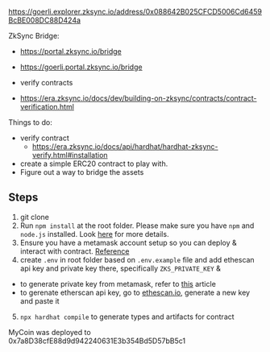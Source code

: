 https://goerli.explorer.zksync.io/address/0x088642B025CFCD5006Cd6459BcBE008DC88D424a

ZkSync Bridge:

- https://portal.zksync.io/bridge
- https://goerli.portal.zksync.io/bridge

- verify contracts
- https://era.zksync.io/docs/dev/building-on-zksync/contracts/contract-verification.html

Things to do:

- verify contract
  - https://era.zksync.io/docs/api/hardhat/hardhat-zksync-verify.html#installation
- create a simple ERC20 contract to play with.
- Figure out a way to bridge the assets

## Steps

1. git clone
2. Run `npm install` at the root folder. Please make sure you have `npm` and `node.js` installed. Look [here](https://nodejs.org/) for more details.
3. Ensure you have a metamask account setup so you can deploy & interact with contract. [Reference](https://support.metamask.io/hc/en-us/articles/360015489531-Getting-started-with-MetaMask)
4. create `.env` in root folder based on `.env.example` file and add ethescan api key and private key there, specifically `ZKS_PRIVATE_KEY` &

- to generate private key from metamask, refer to [this](https://support.metamask.io/hc/en-us/articles/360015289632-How-to-export-an-account-s-private-key#:~:text=On%20the%20account%20page%2C%20click,click%20%E2%80%9CConfirm%E2%80%9D%20to%20proceed.) article
- to gerenate etherscan api key, go to [ethescan.io](https://etherscan.io/), generate a new key and paste it

5. `npx hardhat compile` to generate types and artifacts for contract

MyCoin was deployed to 0x7a8D38cfE88d9d942240631E3b354Bd5D57bB5c1
